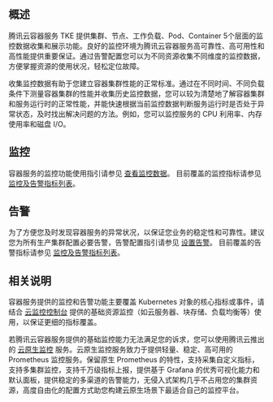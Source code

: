 ## 概述 
腾讯云容器服务 TKE 提供集群、节点、工作负载、Pod、Container 5个层面的监控数据收集和展示功能。良好的监控环境为腾讯云容器服务高可靠性、高可用性和高性能提供重要保证。通过告警配置您可以为不同资源收集不同维度的监控数据，方便掌握资源的使用状况，轻松定位故障。



收集监控数据有助于您建立容器集群性能的正常标准。通过在不同时间、不同负载条件下测量容器集群的性能并收集历史监控数据，您可以较为清楚地了解容器集群和服务运行时的正常性能，并能快速根据当前监控数据判断服务运行时是否处于异常状态，及时找出解决问题的方法。例如，您可以监控服务的 CPU 利用率、内存使用率和磁盘 I/O。

## 监控
容器服务的监控功能使用指引请参见 [查看监控数据](https://cloud.tencent.com/document/product/457/34181)。
目前覆盖的监控指标请参见 [监控及告警指标列表](https://cloud.tencent.com/document/product/457/34183)。

## 告警
为了方便您及时发现容器服务的异常状况，以保证您业务的稳定性和可靠性。建议您为所有生产集群配置必要告警，告警配置指引请参见 [设置告警](https://cloud.tencent.com/document/product/248/50398)。
目前覆盖的告警指标请参见 [监控及告警指标列表](https://cloud.tencent.com/document/product/457/34183)。


## 相关说明
容器服务提供的监控和告警功能主要覆盖 Kubernetes 对象的核心指标或事件，请结合 [云监控控制台](https://console.cloud.tencent.com/monitor/overview) 提供的基础资源监控（如云服务器、块存储、负载均衡等）使用，以保证更细的指标覆盖。

若腾讯云容器服务提供的基础监控能力无法满足您的诉求，您可以使用腾讯云推出的 [云原生监控](https://cloud.tencent.com/document/product/457/54318) 服务。云原生监控服务致力于提供轻量、稳定、高可用的 Prometheus 监控服务。保留原生 Prometheus 的特性，支持采集自定义指标，支持多集群监控，支持千万级指标上报，提供基于 Grafana 的优秀可视化能力和默认面板，提供稳定的多渠道的告警能力，无侵入式架构几乎不占用您的集群资源，高度自由化的配置方式助您构建云原生场景下最适合自己的监控平台。

